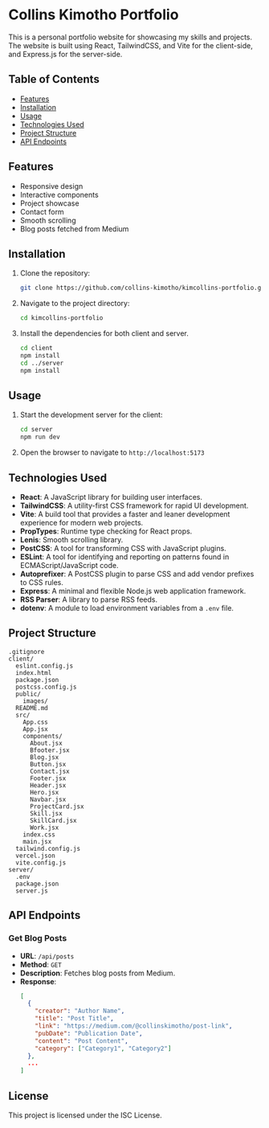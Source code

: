 # Collins Kimotho Portfolio

This is a personal portfolio website for showcasing my skills and projects. The website is built using React, TailwindCSS, and Vite for the client-side, and Express.js for the server-side.

## Table of Contents

- [Features](#features)
- [Installation](#installation)
- [Usage](#usage)
- [Technologies Used](#technologies-used)
- [Project Structure](#project-structure)
- [API Endpoints](#api-endpoints)


## Features

- Responsive design
- Interactive components
- Project showcase
- Contact form
- Smooth scrolling
- Blog posts fetched from Medium

## Installation

1. Clone the repository:
   ```sh
   git clone https://github.com/collins-kimotho/kimcollins-portfolio.git

2. Navigate to the project directory:
    ```sh
    cd kimcollins-portfolio

3. Install the dependencies for both client and server.
    ```sh
    cd client
    npm install
    cd ../server
    npm install

## Usage
1. Start the development server for the client:
    ```sh
    cd server
    npm run dev

3. Open the browser to navigate to `http://localhost:5173`

## Technologies Used

- **React**: A JavaScript library for building user interfaces.
- **TailwindCSS**: A utility-first CSS framework for rapid UI development.
- **Vite**: A build tool that provides a faster and leaner development experience for modern web projects.
- **PropTypes**: Runtime type checking for React props.
- **Lenis**: Smooth scrolling library.
- **PostCSS**: A tool for transforming CSS with JavaScript plugins.
- **ESLint**: A tool for identifying and reporting on patterns found in ECMAScript/JavaScript code.
- **Autoprefixer**: A PostCSS plugin to parse CSS and add vendor prefixes to CSS rules.
- **Express**: A minimal and flexible Node.js web application framework.
- **RSS Parser**: A library to parse RSS feeds.
- **dotenv**: A module to load environment variables from a `.env` file.

## Project Structure

```
.gitignore
client/
  eslint.config.js
  index.html
  package.json
  postcss.config.js
  public/
    images/
  README.md
  src/
    App.css
    App.jsx
    components/
      About.jsx
      Bfooter.jsx
      Blog.jsx
      Button.jsx
      Contact.jsx
      Footer.jsx
      Header.jsx
      Hero.jsx
      Navbar.jsx
      ProjectCard.jsx
      Skill.jsx
      SkillCard.jsx
      Work.jsx
    index.css
    main.jsx
  tailwind.config.js
  vercel.json
  vite.config.js
server/
  .env
  package.json
  server.js
```

## API Endpoints

### Get Blog Posts

- **URL**: `/api/posts`
- **Method**: `GET`
- **Description**: Fetches blog posts from Medium.
- **Response**:
  ```json
  [
    {
      "creator": "Author Name",
      "title": "Post Title",
      "link": "https://medium.com/@collinskimotho/post-link",
      "pubDate": "Publication Date",
      "content": "Post Content",
      "category": ["Category1", "Category2"]
    },
    ...
  ]
  ```

## License

This project is licensed under the ISC License.


